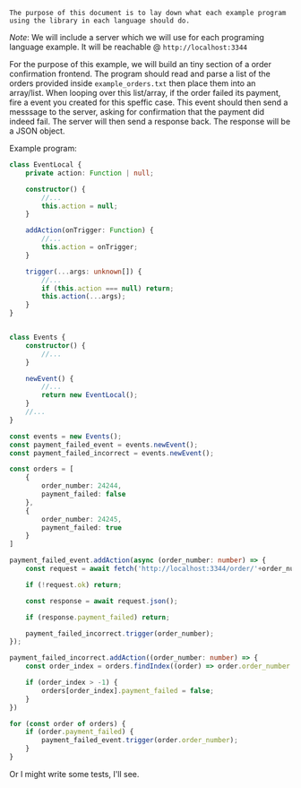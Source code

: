 `The purpose of this document is to lay down what each example program using the library in each language should do.`

*Note*: We will include a server which we will use for each programing language example. It will be reachable @ `http://localhost:3344`

For the purpose of this example, we will build an tiny section of a order confirmation frontend.
The program should read and parse a list of the orders provided inside `example_orders.txt` then place them into an array/list.
When looping over this list/array, if the order failed its payment, fire a event you created for this speffic case.
This event should then send a messsage to the server, asking for confirmation that the payment did indeed fail. The server will then send a response back. The response will be a JSON object.

Example program:
```ts
class EventLocal {
    private action: Function | null;

    constructor() {
        //...
        this.action = null;
    }

    addAction(onTrigger: Function) {
        //...
        this.action = onTrigger;
    }

    trigger(...args: unknown[]) {
        //...
        if (this.action === null) return;
        this.action(...args);
    }
}


class Events {
    constructor() {
        //...
    }

    newEvent() {
        //...
        return new EventLocal();
    }
    //...
}

const events = new Events();
const payment_failed_event = events.newEvent();
const payment_failed_incorrect = events.newEvent();

const orders = [
    {
        order_number: 24244,
        payment_failed: false
    },
    {
        order_number: 24245,
        payment_failed: true
    }
]

payment_failed_event.addAction(async (order_number: number) => {
    const request = await fetch('http://localhost:3344/order/'+order_number);

    if (!request.ok) return;

    const response = await request.json();

    if (response.payment_failed) return;

    payment_failed_incorrect.trigger(order_number);
});

payment_failed_incorrect.addAction((order_number: number) => {
    const order_index = orders.findIndex((order) => order.order_number === order_number);

    if (order_index > -1) {
        orders[order_index].payment_failed = false;
    }
})

for (const order of orders) {
    if (order.payment_failed) {
        payment_failed_event.trigger(order.order_number);
    }
}
```
Or I might write some tests, I'll see.
